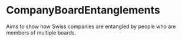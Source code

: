 # CompanyBoardEntanglements
Aims to show how Swiss companies are entangled by people who are members of multiple boards.
